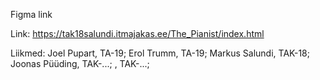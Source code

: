 Figma link


Link: https://tak18salundi.itmajakas.ee/The_Pianist/index.html 

Liikmed:
Joel Pupart, TA-19;
Erol Trumm, TA-19;
Markus Salundi, TAK-18;
Joonas Püüding, TAK-...;
, TAK-...;
